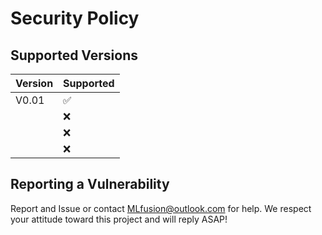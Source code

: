 # Security Policy

## Supported Versions


| Version | Supported          |
| ------- | ------------------ |
| V0.01  | :white_check_mark: |
|   | :x:                |
|   | :x:                |
|   | :x:                |

## Reporting a Vulnerability
Report and Issue or contact MLfusion@outlook.com for help. We respect your attitude toward this project and will reply ASAP!

